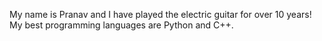 My name is Pranav and I have played the electric guitar for over 10 years! My best programming languages are Python and C++.